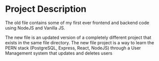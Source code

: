 # Project Description

The old file contains some of my first ever frontend and backend code using NodeJS and Vanilla JS.

The new file is an updated version of a completely different project that exists in the same file directory. The new file project is a way to learn the PERN stack (PostgreSQL, Express, React, NodeJS)
through a User Management system that updates and deletes users
